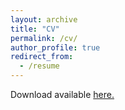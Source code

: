 ```yaml
---
layout: archive
title: "CV"
permalink: /cv/
author_profile: true
redirect_from:
  - /resume
---
```


Download available [here.](https://margae-knox.github.io/files/MKnox_CV_2022AUG_web.pdf)

<object data="margae-knox.github.io/files/MKnox_CV_2022AUG_web.pdf" width="1000" height="1000" type='application/pdf'></object>

